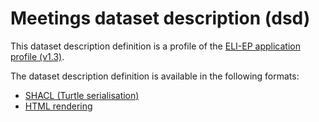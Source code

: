 # Meetings dataset description (dsd)

This dataset description definition is a profile of the [ELI-EP application profile (v1.3)](https://europarl.github.io/eli-ep/1.3/).

The dataset description definition is available in the following formats:
- [SHACL (Turtle serialisation)](./eli-ep_meetings.shacl.ttl)
- [HTML rendering](https://europarl.github.io/eli-ep/dsd/meetings)
